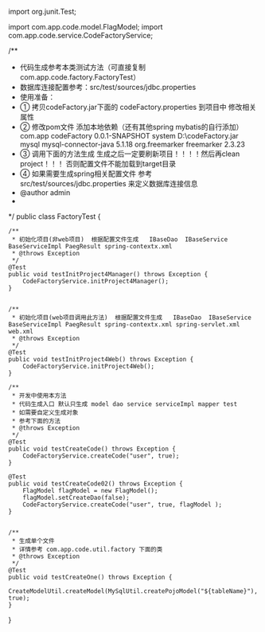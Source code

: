 import org.junit.Test;

import com.app.code.model.FlagModel;
import com.app.code.service.CodeFactoryService;

/**
 * 代码生成参考本类测试方法（可直接复制com.app.code.factory.FactoryTest）
 * 数据库连接配置参考：src/test/sources/jdbc.properties
 * 使用准备：
 *  ① 拷贝codeFactory.jar下面的 codeFactory.properties 到项目中 修改相关属性
 *  ② 修改pom文件 添加本地依赖（还有其他spring mybatis的自行添加）
		<!-- 代码生成器jar -->
		<dependency>
			<groupId>com.app</groupId>
		    <artifactId>codeFactory</artifactId>
		    <version>0.0.1-SNAPSHOT</version>
			<scope>system</scope>
			<systemPath>D:\codeFactory.jar</systemPath>
		</dependency>
		<!-- mysql驱动 -->
		<dependency>
		    <groupId>mysql</groupId>
		    <artifactId>mysql-connector-java</artifactId>
		    <version>5.1.18</version>
		</dependency>
		<!-- freemark jar -->
		<dependency>
		    <groupId>org.freemarker</groupId>
		    <artifactId>freemarker</artifactId>
		    <version>2.3.23</version>
		</dependency>
 *  ③ 调用下面的方法生成  生成之后一定要刷新项目！！！！然后再clean project！！！ 否则配置文件不能加载到target目录
 *  ④ 如果需要生成spring相关配置文件 参考 src/test/sources/jdbc.properties 来定义数据库连接信息
 * @author admin
 *
 */
public class FactoryTest {
	
	/**
	 * 初始化项目(非web项目)  根据配置文件生成   IBaseDao  IBaseService BaseServiceImpl PaegResult spring-contextx.xml
	 * @throws Exception
	 */
	@Test
	public void testInitProject4Manager() throws Exception {
		CodeFactoryService.initProject4Manager();
	}
	
	
	/**
	 * 初始化项目(web项目调用此方法)  根据配置文件生成   IBaseDao  IBaseService BaseServiceImpl PaegResult spring-contextx.xml spring-servlet.xml web.xml
	 * @throws Exception
	 */
	@Test
	public void testInitProject4Web() throws Exception {
		CodeFactoryService.initProject4Web();
	}
	
	/**
	 * 开发中使用本方法
	 * 代码生成入口 默认只生成 model dao service serviceImpl mapper test
	 * 如需要自定义生成对象
	 * 参考下面的方法
	 * @throws Exception
	 */
	@Test
	public void testCreateCode() throws Exception {
		CodeFactoryService.createCode("user", true);
	}
	
	@Test
	public void testCreateCode02() throws Exception {
		FlagModel flagModel = new FlagModel();
		flagModel.setCreateDao(false);
		CodeFactoryService.createCode("user", true, flagModel );
	}
	
	
	/**
	 * 生成单个文件
	 * 详情参考 com.app.code.util.factory 下面的类
	 * @throws Exception
	 */
	@Test
	public void testCreateOne() throws Exception {
		CreateModelUtil.createModel(MySqlUtil.createPojoModel("${tableName}"), true);
	}
}